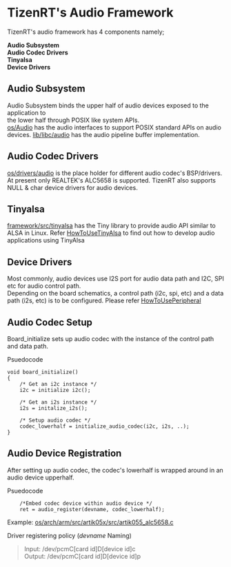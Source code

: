 
# TizenRT's Audio Framework

TizenRT's audio framework has 4 components namely;

**Audio Subsystem**  
**Audio Codec Drivers**    
**Tinyalsa**    
**Device Drivers**  

## Audio Subsystem  
Audio Subsystem binds the upper half of audio devices exposed to the application to  
the lower half through POSIX like system APIs.  
[os/Audio](../os/audio) has the audio interfaces to support POSIX standard APIs on audio devices.
[lib/libc/audio](../lib/libc/audio) has the audio pipeline buffer implementation.  


## Audio Codec Drivers
[os/drivers/audio](../os/drivers/audio) is the place holder for different audio codec's BSP/drivers. At present only REALTEK's ALC5658 is supported. TizenRT also supports NULL & char device drivers for audio devices.  


##  Tinyalsa  
[framework/src/tinyalsa](../framework/src/tinyalsa) has the Tiny library to provide audio API similar to ALSA in Linux. Refer [HowToUseTinyAlsa](HowToUseTinyalsa.md) to find out how to develop audio applications using TinyAlsa


## Device Drivers  
Most commonly, audio devices use I2S port for audio data path and 
I2C, SPI etc for audio control path.  
Depending on the board schematics, a control path (i2c, spi, etc) and a data path (i2s, etc) is to be configured. Please refer [HowToUsePeripheral](HowToUsePeripheral.md)


## Audio Codec Setup

Board_initialize sets up audio codec with the instance of the control path and data path.

Psuedocode
```
void board_initialize()  
{  
	/* Get an i2c instance */
	i2c = initialize i2c();

	/* Get an i2s instance */
	i2s = initalize_i2s(); 

	/* Setup audio codec */
	codec_lowerhalf = initialize_audio_codec(i2c, i2s, ..);
}
```

## Audio Device Registration

After setting up audio codec, the codec's lowerhalf is wrapped around in an audio device upperhalf.

Psuedocode

```
	/*Embed codec device within audio device */
	ret = audio_register(devname, codec_lowerhalf);
```

Example: [os/arch/arm/src/artik05x/src/artik055_alc5658.c](../os/arch/arm/src/artik05x/src/artik055_alc5658.c)


Driver registering policy (*devname* Naming)

>Input: 	/dev/pcmC[card id]D[device id]c  
>Output:	/dev/pcmC[card id]D[device id]p
